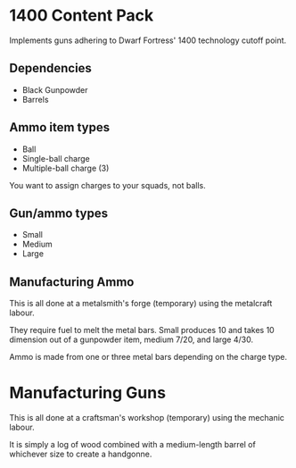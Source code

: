 # 1400 Content Pack

Implements guns adhering to Dwarf Fortress' 1400 technology cutoff point.

## Dependencies

- Black Gunpowder
- Barrels

## Ammo item types

- Ball
- Single-ball charge
- Multiple-ball charge (3)

You want to assign charges to your squads, not balls.

## Gun/ammo types

- Small
- Medium
- Large

## Manufacturing Ammo

This is all done at a metalsmith's forge (temporary) using the metalcraft labour.

They require fuel to melt the metal bars.
Small produces 10 and takes 10 dimension out of a gunpowder item, medium 7/20, and large 4/30.

Ammo is made from one or three metal bars depending on the charge type.

# Manufacturing Guns

This is all done at a craftsman's workshop (temporary) using the mechanic labour.

It is simply a log of wood combined with a medium-length barrel of whichever size to create a handgonne.
